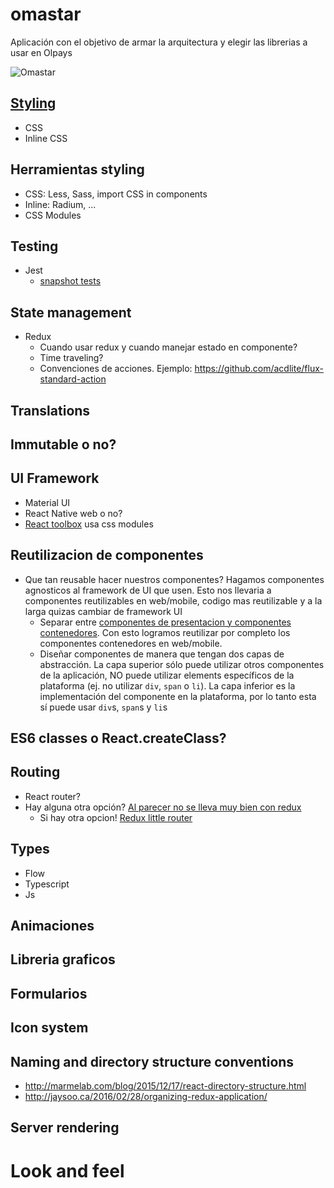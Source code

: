 # omastar

Aplicación con el objetivo de armar la arquitectura y elegir las librerias a usar en Olpays

![Omastar](http://vignette1.wikia.nocookie.net/pokemon/images/6/65/Omastar_IL046.png/revision/latest?cb=20150624040620)

## [Styling](http://stackoverflow.com/questions/26882177/react-js-inline-style-best-practices)

* CSS
* Inline CSS

## Herramientas styling

* CSS: Less, Sass, import CSS in components
* Inline: Radium, ...
* CSS Modules

## Testing
* Jest
  * [snapshot tests](https://facebook.github.io/jest/blog/2016/07/27/jest-14.html)

## State management

* Redux
  * Cuando usar redux y cuando manejar estado en componente?
  * Time traveling?
  * Convenciones de acciones. Ejemplo: https://github.com/acdlite/flux-standard-action

## Translations

## Immutable o no?

## UI Framework
 * Material UI
 * React Native web o no?
 * [React toolbox](http://react-toolbox.com/#/) usa css modules

## Reutilizacion de componentes
 * Que tan reusable hacer nuestros componentes? Hagamos componentes agnosticos al framework de UI que usen. Esto nos llevaria a componentes reutilizables en web/mobile, codigo mas reutilizable y a la larga quizas cambiar de framework UI
   * Separar entre [componentes de presentacion y componentes contenedores](https://medium.com/@dan_abramov/smart-and-dumb-components-7ca2f9a7c7d0#.37cfpqa29). Con esto logramos reutilizar por completo los componentes contenedores en web/mobile.
   * Diseñar componentes de manera que tengan dos capas de abstracción. La capa superior sólo puede utilizar otros componentes de la aplicación, NO puede utilizar elements específicos de la plataforma (ej. no utilizar `div`, `span` o `li`). La capa inferior es la implementación del componente en la plataforma, por lo tanto esta sí puede usar `div`s, `span`s y `li`s

## ES6 classes o React.createClass?

## Routing

* React router?
* Hay alguna otra opción? [Al parecer no se lleva muy bien con redux](https://formidable.com/blog/2016/07/11/let-the-url-do-the-talking-part-1-the-pain-of-react-router-in-redux/)
  * Si hay otra opcion! [Redux little router](https://github.com/FormidableLabs/redux-little-router)

## Types

* Flow
* Typescript
* Js

## Animaciones

## Libreria graficos

## Formularios

## Icon system

## Naming and directory structure conventions
* http://marmelab.com/blog/2015/12/17/react-directory-structure.html
* http://jaysoo.ca/2016/02/28/organizing-redux-application/

## Server rendering

# Look and feel
